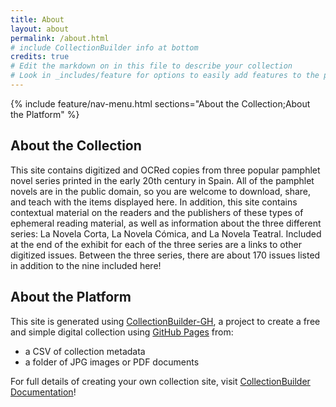 ```yaml
---
title: About
layout: about
permalink: /about.html
# include CollectionBuilder info at bottom
credits: true
# Edit the markdown on in this file to describe your collection
# Look in _includes/feature for options to easily add features to the page
---
```


{% include feature/nav-menu.html sections="About the Collection;About the Platform" %}

## About the Collection
This site contains digitized and OCRed copies from three popular pamphlet novel series printed in the early 20th century in Spain. All of the pamphlet novels are in the public domain, so you are welcome to download, share, and teach with the items displayed here.
In addition, this site contains contextual material on the readers and the publishers of these types of ephemeral reading material, as well as information about the three different series: La Novela Corta, La Novela Cómica, and La Novela Teatral. Included at the end of the exhibit for each of the three series are a links to other digitized issues. Between the three series, there are about 170 issues listed in addition to the nine included here!

## About the Platform

This site is generated using [CollectionBuilder-GH](https://collectionbuilding.github.io/gh/), a project to create a free and simple digital collection using [GitHub Pages](https://pages.github.com/) from: 

- a CSV of collection metadata
- a folder of JPG images or PDF documents

For full details of creating your own collection site, visit [CollectionBuilder Documentation](https://collectionbuilder.github.io/cb-docs/)!


